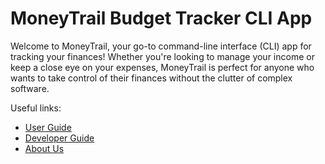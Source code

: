 # MoneyTrail Budget Tracker CLI App

Welcome to MoneyTrail, your go-to command-line interface (CLI) app 
for tracking your finances! Whether you're looking to manage your 
income or keep a close eye on your expenses, MoneyTrail is perfect 
for anyone who wants to take control of their finances without the 
clutter of complex software.

Useful links:
* [User Guide](UserGuide.md)
* [Developer Guide](DeveloperGuide.md)
* [About Us](AboutUs.md)
